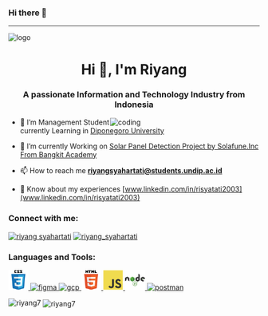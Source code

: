 ### Hi there 👋
---
![logo](https://media.licdn.com/dms/image/D5616AQGNT-C0rn3fMw/profile-displaybackgroundimage-shrink_350_1400/0/1687110462626?e=1721260800&v=beta&t=1KpSV_d9UvLRLCs9hOkCsqwDZUTtOk4CmlXzKNRNjV0)

<!--
**Riyang7/Riyang7** is a ✨ _special_ ✨ repository because its `README.md` (this file) appears on your GitHub profile. -->

<h1 align="center">Hi 👋, I'm Riyang</h1>
<h3 align="center">A passionate Information and Technology Industry from Indonesia</h3>

<img align="right" alt="coding" width=300 src="https://media3.giphy.com/media/QDjpIL6oNCVZ4qzGs7/200w.gif?cid=6c09b952phy53rtth32saibwhfzrghd8k4obb1m1g3g1eum7&ep=v1_gifs_search&rid=200w.gif&ct=g">

- 📖 I’m Management Student currently Learning in [Diponegoro University](https://manajemen.feb.undip.ac.id/)

- 🔭 I’m currently Working on [Solar Panel Detection Project by Solafune.Inc From Bangkit Academy](https://kampusmerdeka.kemdikbud.go.id/activity/active/detail/8457537)

- 📫 How to reach me **riyangsyahartati@students.undip.ac.id**

- 📄 Know about my experiences [www.linkedin.com/in/risyatati2003](www.linkedin.com/in/risyatati2003)

<h3 align="left">Connect with me:</h3>
<p align="left">
<a href="https://linkedin.com/in/riyang syahartati" target="blank"><img align="center" src="https://raw.githubusercontent.com/rahuldkjain/github-profile-readme-generator/master/src/images/icons/Social/linked-in-alt.svg" alt="riyang syahartati" height="30" width="40" /></a>
<a href="https://instagram.com/riyang_syahartati" target="blank"><img align="center" src="https://raw.githubusercontent.com/rahuldkjain/github-profile-readme-generator/master/src/images/icons/Social/instagram.svg" alt="riyang_syahartati" height="30" width="40" /></a>
</p>

<h3 align="left">Languages and Tools:</h3>
<p align="left"> <a href="https://www.w3schools.com/css/" target="_blank" rel="noreferrer"> <img src="https://raw.githubusercontent.com/devicons/devicon/master/icons/css3/css3-original-wordmark.svg" alt="css3" width="40" height="40"/> </a> <a href="https://www.figma.com/" target="_blank" rel="noreferrer"> <img src="https://www.vectorlogo.zone/logos/figma/figma-icon.svg" alt="figma" width="40" height="40"/> </a> <a href="https://cloud.google.com" target="_blank" rel="noreferrer"> <img src="https://www.vectorlogo.zone/logos/google_cloud/google_cloud-icon.svg" alt="gcp" width="40" height="40"/> </a> <a href="https://www.w3.org/html/" target="_blank" rel="noreferrer"> <img src="https://raw.githubusercontent.com/devicons/devicon/master/icons/html5/html5-original-wordmark.svg" alt="html5" width="40" height="40"/> </a> <a href="https://developer.mozilla.org/en-US/docs/Web/JavaScript" target="_blank" rel="noreferrer"> <img src="https://raw.githubusercontent.com/devicons/devicon/master/icons/javascript/javascript-original.svg" alt="javascript" width="40" height="40"/> </a> <a href="https://nodejs.org" target="_blank" rel="noreferrer"> <img src="https://raw.githubusercontent.com/devicons/devicon/master/icons/nodejs/nodejs-original-wordmark.svg" alt="nodejs" width="40" height="40"/> </a> <a href="https://postman.com" target="_blank" rel="noreferrer"> <img src="https://www.vectorlogo.zone/logos/getpostman/getpostman-icon.svg" alt="postman" width="40" height="40"/> </a> </p>

<p><img align="left" src="https://github-readme-stats.vercel.app/api/top-langs?username=riyang7&show_icons=true&locale=en&layout=compact" alt="riyang7" /></p>

<p>&nbsp;<img align="center" src="https://github-readme-stats.vercel.app/api?username=riyang7&show_icons=true&locale=en" alt="riyang7" /></p>
